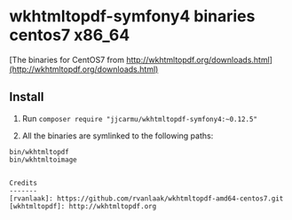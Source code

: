 # wkhtmltopdf-symfony4 binaries centos7 x86_64

[The binaries for CentOS7 from http://wkhtmltopdf.org/downloads.html](http://wkhtmltopdf.org/downloads.html)

## Install

1. Run `composer require "jjcarmu/wkhtmltopdf-symfony4:~0.12.5"`

2. All the binaries are symlinked to the following paths:

```
bin/wkhtmltopdf
bin/wkhtmltoimage


Credits
-------
[rvanlaak]: https://github.com/rvanlaak/wkhtmltopdf-amd64-centos7.git
[wkhtmltopdf]: http://wkhtmltopdf.org
